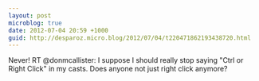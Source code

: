 ```yaml
---
layout: post
microblog: true
date: 2012-07-04 20:59 +1000
guid: http://desparoz.micro.blog/2012/07/04/t220471862193438720.html
---
```

Never! RT @donmcallister: I suppose I should really stop saying "Ctrl or Right Click" in my casts. Does anyone not just right click anymore?
